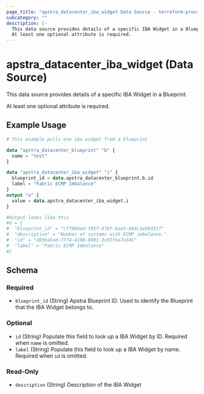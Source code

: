 ```yaml
---
page_title: "apstra_datacenter_iba_widget Data Source - terraform-provider-apstra"
subcategory: ""
description: |-
  This data source provides details of a specific IBA Widget in a Blueprint.
  At least one optional attribute is required.
---
```


# apstra_datacenter_iba_widget (Data Source)

This data source provides details of a specific IBA Widget in a Blueprint.

At least one optional attribute is required.

## Example Usage

```terraform
# This example pulls one iba widget from a blueprint

data "apstra_datacenter_blueprint" "b" {
  name = "test"
}

data "apstra_datacenter_iba_widget" "i" {
  blueprint_id = data.apstra_datacenter_blueprint.b.id
  label = "Fabric ECMP Imbalance"
}
output "o" {
  value = data.apstra_datacenter_iba_widget.i
}

#Output looks like this
#o = {
#  "blueprint_id" = "cff966ad-f85f-478f-bae5-b64c1e58d31f"
#  "description" = "Number of systems with ECMP imbalance."
#  "id" = "d03ba5ad-77f4-4198-8901-3c03fea7e341"
#  "label" = "Fabric ECMP Imbalance"
#}
```

<!-- schema generated by tfplugindocs -->
## Schema

### Required

- `blueprint_id` (String) Apstra Blueprint ID. Used to identify the Blueprint that the IBA Widget belongs to.

### Optional

- `id` (String) Populate this field to look up a IBA Widget by ID. Required when `name` is omitted.
- `label` (String) Populate this field to look up a IBA Widget by name. Required when `id` is omitted.

### Read-Only

- `description` (String) Description of the IBA Widget
